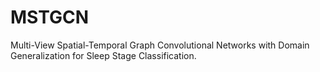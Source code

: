 # MSTGCN
Multi-View Spatial-Temporal Graph Convolutional Networks with Domain Generalization for Sleep Stage Classification.
